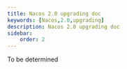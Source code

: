 ```yaml
---
title: Nacos 2.0 upgrading doc
keywords: [Nacos,2.0,upgrading]
description: Nacos 2.0 upgrading doc
sidebar:
    order: 2
---
```


To be determined
